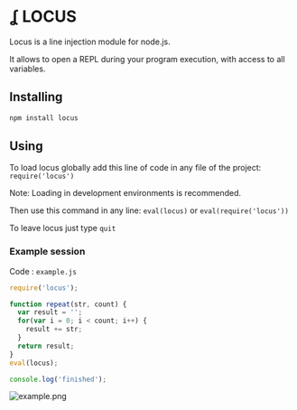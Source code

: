 ʆ LOCUS
=======

Locus is a line injection module for node.js.

It allows to open a REPL during your program execution, with access to all variables.

## Installing

```bash
npm install locus
```

## Using
To load locus globally add this line of code in any file of the project: ``` require('locus') ```

Note: Loading in development environments is recommended.

Then use this command in any line: ``` eval(locus) ``` or ```eval(require('locus'))```

To leave locus just type ``` quit ```

### Example session

Code : `example.js`

```javascript
require('locus');

function repeat(str, count) {
  var result = '';
  for(var i = 0; i < count; i++) {
    result += str;
  }
  return result;
}
eval(locus);

console.log('finished');
```

![example.png](example.png)

